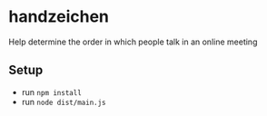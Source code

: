 # handzeichen
Help determine the order in which people talk in an online meeting

## Setup

- run `npm install`
- run `node dist/main.js` 